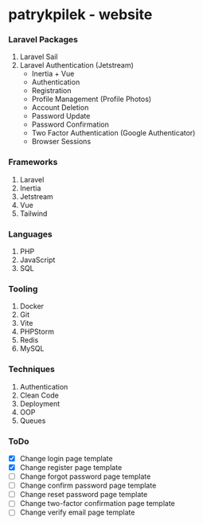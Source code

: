 # patrykpilek - website


### Laravel Packages
1. Laravel Sail
2. Laravel Authentication (Jetstream)
    - Inertia + Vue
    - Authentication
    - Registration
    - Profile Management (Profile Photos)
    - Account Deletion
    - Password Update
    - Password Confirmation
    - Two Factor Authentication (Google Authenticator)
    - Browser Sessions

### Frameworks
1. Laravel
2. Inertia
3. Jetstream
4. Vue
5. Tailwind

### Languages
1. PHP
2. JavaScript
3. SQL

### Tooling
1. Docker
2. Git
3. Vite
4. PHPStorm
5. Redis
6. MySQL

### Techniques
1. Authentication
2. Clean Code
3. Deployment
4. OOP
5. Queues


### ToDo
- [x] Change login page template
- [x] Change register page template
- [ ] Change forgot password page template
- [ ] Change confirm password page template
- [ ] Change reset password page template
- [ ] Change two-factor confirmation page template
- [ ] Change verify email page template
